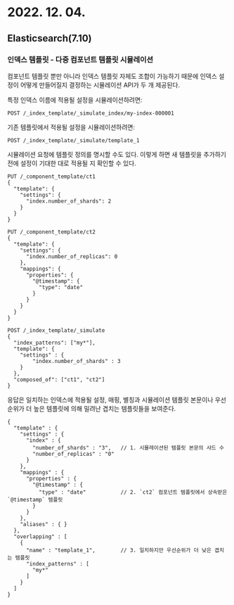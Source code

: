 # 2022. 12. 04.

## Elasticsearch(7.10)

### 인덱스 템플릿 - 다중 컴포넌트 템플릿 시뮬레이션

컴포넌트 템플릿 뿐만 아니라 인덱스 템플릿 자체도 조합이 가능하기 때문에 인덱스 설정이 어떻게 만들어질지 결정하는 시뮬레이션  API가 두 개 제공된다.

특정 인덱스 이름에 적용될 설정을 시뮬레이션하려면:

```http
POST /_index_template/_simulate_index/my-index-000001
```

기존 템플릿에서 적용될 설정을 시뮬레이션하려면:

```http
POST /_index_template/_simulate/template_1
```

시뮬레이션 요청에 템플릿 정의를 명시할 수도 있다. 이렇게 하면 새 템플릿을 추가하기 전에 설정이 기대한 대로 적용될 지 확인할 수 있다.

```http
PUT /_component_template/ct1
{
  "template": {
    "settings": {
      "index.number_of_shards": 2
    }
  }
}

PUT /_component_template/ct2
{
  "template": {
    "settings": {
      "index.number_of_replicas": 0
    },
    "mappings": {
      "properties": {
        "@timestamp": {
          "type": "date"
        }
      }
    }
  }
}

POST /_index_template/_simulate
{
  "index_patterns": ["my*"],
  "template": {
    "settings" : {
        "index.number_of_shards" : 3
    }
  },
  "composed_of": ["ct1", "ct2"]
}
```

응답은 일치하는 인덱스에 적용될 설정, 매핑, 별칭과 시뮬레이션 템플릿 본문이나 우선순위가 더 높은 템플릿에 의해 밀려난 겹치는 템플릿들을 보여준다.

```http
{
  "template" : {
    "settings" : {
      "index" : {
        "number_of_shards" : "3",   // 1. 시뮬레이션된 템플릿 본문의 샤드 수
        "number_of_replicas" : "0"
      }
    },
    "mappings" : {
      "properties" : {
        "@timestamp" : {
          "type" : "date"           // 2. `ct2` 컴포넌트 템플릿에서 상속받은 `@timestamp` 템플릿
        }
      }
    },
    "aliases" : { }
  },
  "overlapping" : [
    {
      "name" : "template_1",        // 3. 일치하지만 우선순위가 더 낮은 겹치는 템플릿
      "index_patterns" : [
        "my*"
      ]
    }
  ]
}
```



